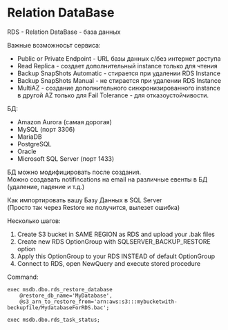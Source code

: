 # Relation DataBase 
RDS - Relation DataBase - база данных 

Важные возможносьт сервиса:  
- Public or Private Endpoint - URL базы данных с/без интернет доступа  
- Read Replica - создает дополнительный instance только для чтения  
- Backup SnapShots Automatic - стирается при удалении RDS Instance  
- Backup SnapShots Manual - не стирается при удалении RDS Instance   
- MultiAZ - создание дополнительного синхронизированного instance в другой AZ только для Fail Tolerance - для отказоустойчивости.  

БД:  
- Amazon Aurora (самая дорогая)   
- MySQL (порт 3306)  
- MariaDB  
- PostgreSQL   
- Oracle   
- Microsoft SQL Server (порт 1433)  

БД можно модифицировать после создания.   
Можно создавать notifincations на email на различные евенты в БД (удаление, падение и т.д.)  

Как импортировать вашу Базу Данных в SQL Server   
(Просто так через Restore не получится, вылезет ошибка)  

Несколько шагов:  
1. Create S3 bucket in SAME REGION as RDS and upload your .bak files  
2. Create new RDS OptionGroup with SQLSERVER_BACKUP_RESTORE option  
3. Apply this OptionGroup to your RDS INSTEAD of default OptionGroup  
4. Connect to RDS, open NewQuery and execute stored procedure  

Command:  
```
exec msdb.dbo.rds_restore_database
    @restore_db_name='MyDatabase',
    @s3_arn_to_restore_from='arn:aws:s3:::mybucketwith-beckupfile/MydatabaseForRDS.bac';
    
exec msdb.dbo.rds_task_status;
```

